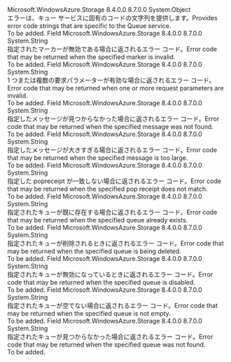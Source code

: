 <Type Name="QueueErrorCodeStrings" FullName="Microsoft.WindowsAzure.Storage.Queue.Protocol.QueueErrorCodeStrings">
  <TypeSignature Language="C#" Value="public static class QueueErrorCodeStrings" />
  <TypeSignature Language="ILAsm" Value=".class public auto ansi abstract sealed beforefieldinit QueueErrorCodeStrings extends System.Object" />
  <TypeSignature Language="DocId" Value="T:Microsoft.WindowsAzure.Storage.Queue.Protocol.QueueErrorCodeStrings" />
  <TypeSignature Language="VB.NET" Value="Public Class QueueErrorCodeStrings" />
  <TypeSignature Language="F#" Value="type QueueErrorCodeStrings = class" />
  <AssemblyInfo>
    <AssemblyName>Microsoft.WindowsAzure.Storage</AssemblyName>
    <AssemblyVersion>8.4.0.0</AssemblyVersion>
    <AssemblyVersion>8.7.0.0</AssemblyVersion>
  </AssemblyInfo>
  <Base>
    <BaseTypeName>System.Object</BaseTypeName>
  </Base>
  <Interfaces />
  <Docs>
    <summary>
            <span data-ttu-id="effa8-101">エラーは、キュー サービスに固有のコードの文字列を提供します。</span><span class="sxs-lookup"><span data-stu-id="effa8-101">Provides error code strings that are specific to the Queue service.</span></span>
            </summary>
    <remarks>To be added.</remarks>
  </Docs>
  <Members>
    <Member MemberName="InvalidMarker">
      <MemberSignature Language="C#" Value="public static readonly string InvalidMarker;" />
      <MemberSignature Language="ILAsm" Value=".field public static initonly string InvalidMarker" />
      <MemberSignature Language="DocId" Value="F:Microsoft.WindowsAzure.Storage.Queue.Protocol.QueueErrorCodeStrings.InvalidMarker" />
      <MemberSignature Language="VB.NET" Value="Public Shared ReadOnly InvalidMarker As String " />
      <MemberSignature Language="F#" Value=" staticval mutable InvalidMarker : string" Usage="Microsoft.WindowsAzure.Storage.Queue.Protocol.QueueErrorCodeStrings.InvalidMarker" />
      <MemberType>Field</MemberType>
      <AssemblyInfo>
        <AssemblyName>Microsoft.WindowsAzure.Storage</AssemblyName>
        <AssemblyVersion>8.4.0.0</AssemblyVersion>
        <AssemblyVersion>8.7.0.0</AssemblyVersion>
      </AssemblyInfo>
      <ReturnValue>
        <ReturnType>System.String</ReturnType>
      </ReturnValue>
      <Docs>
        <summary>
            <span data-ttu-id="effa8-102">指定されたマーカーが無効である場合に返されるエラー コード。</span><span class="sxs-lookup"><span data-stu-id="effa8-102">Error code that may be returned when the specified marker is invalid.</span></span>
            </summary>
        <remarks>To be added.</remarks>
      </Docs>
    </Member>
    <Member MemberName="InvalidParameter">
      <MemberSignature Language="C#" Value="public static readonly string InvalidParameter;" />
      <MemberSignature Language="ILAsm" Value=".field public static initonly string InvalidParameter" />
      <MemberSignature Language="DocId" Value="F:Microsoft.WindowsAzure.Storage.Queue.Protocol.QueueErrorCodeStrings.InvalidParameter" />
      <MemberSignature Language="VB.NET" Value="Public Shared ReadOnly InvalidParameter As String " />
      <MemberSignature Language="F#" Value=" staticval mutable InvalidParameter : string" Usage="Microsoft.WindowsAzure.Storage.Queue.Protocol.QueueErrorCodeStrings.InvalidParameter" />
      <MemberType>Field</MemberType>
      <AssemblyInfo>
        <AssemblyName>Microsoft.WindowsAzure.Storage</AssemblyName>
        <AssemblyVersion>8.4.0.0</AssemblyVersion>
        <AssemblyVersion>8.7.0.0</AssemblyVersion>
      </AssemblyInfo>
      <ReturnValue>
        <ReturnType>System.String</ReturnType>
      </ReturnValue>
      <Docs>
        <summary>
            <span data-ttu-id="effa8-103">1 つまたは複数の要求パラメーターが有効な場合に返されるエラー コード。</span><span class="sxs-lookup"><span data-stu-id="effa8-103">Error code that may be returned when one or more request parameters are invalid.</span></span>
            </summary>
        <remarks>To be added.</remarks>
      </Docs>
    </Member>
    <Member MemberName="MessageNotFound">
      <MemberSignature Language="C#" Value="public static readonly string MessageNotFound;" />
      <MemberSignature Language="ILAsm" Value=".field public static initonly string MessageNotFound" />
      <MemberSignature Language="DocId" Value="F:Microsoft.WindowsAzure.Storage.Queue.Protocol.QueueErrorCodeStrings.MessageNotFound" />
      <MemberSignature Language="VB.NET" Value="Public Shared ReadOnly MessageNotFound As String " />
      <MemberSignature Language="F#" Value=" staticval mutable MessageNotFound : string" Usage="Microsoft.WindowsAzure.Storage.Queue.Protocol.QueueErrorCodeStrings.MessageNotFound" />
      <MemberType>Field</MemberType>
      <AssemblyInfo>
        <AssemblyName>Microsoft.WindowsAzure.Storage</AssemblyName>
        <AssemblyVersion>8.4.0.0</AssemblyVersion>
        <AssemblyVersion>8.7.0.0</AssemblyVersion>
      </AssemblyInfo>
      <ReturnValue>
        <ReturnType>System.String</ReturnType>
      </ReturnValue>
      <Docs>
        <summary>
            <span data-ttu-id="effa8-104">指定したメッセージが見つからなかった場合に返されるエラー コード。</span><span class="sxs-lookup"><span data-stu-id="effa8-104">Error code that may be returned when the specified message was not found.</span></span>
            </summary>
        <remarks>To be added.</remarks>
      </Docs>
    </Member>
    <Member MemberName="MessageTooLarge">
      <MemberSignature Language="C#" Value="public static readonly string MessageTooLarge;" />
      <MemberSignature Language="ILAsm" Value=".field public static initonly string MessageTooLarge" />
      <MemberSignature Language="DocId" Value="F:Microsoft.WindowsAzure.Storage.Queue.Protocol.QueueErrorCodeStrings.MessageTooLarge" />
      <MemberSignature Language="VB.NET" Value="Public Shared ReadOnly MessageTooLarge As String " />
      <MemberSignature Language="F#" Value=" staticval mutable MessageTooLarge : string" Usage="Microsoft.WindowsAzure.Storage.Queue.Protocol.QueueErrorCodeStrings.MessageTooLarge" />
      <MemberType>Field</MemberType>
      <AssemblyInfo>
        <AssemblyName>Microsoft.WindowsAzure.Storage</AssemblyName>
        <AssemblyVersion>8.4.0.0</AssemblyVersion>
        <AssemblyVersion>8.7.0.0</AssemblyVersion>
      </AssemblyInfo>
      <ReturnValue>
        <ReturnType>System.String</ReturnType>
      </ReturnValue>
      <Docs>
        <summary>
            <span data-ttu-id="effa8-105">指定したメッセージが大きすぎる場合に返されるエラー コード。</span><span class="sxs-lookup"><span data-stu-id="effa8-105">Error code that may be returned when the specified message is too large.</span></span>
            </summary>
        <remarks>To be added.</remarks>
      </Docs>
    </Member>
    <Member MemberName="PopReceiptMismatch">
      <MemberSignature Language="C#" Value="public static readonly string PopReceiptMismatch;" />
      <MemberSignature Language="ILAsm" Value=".field public static initonly string PopReceiptMismatch" />
      <MemberSignature Language="DocId" Value="F:Microsoft.WindowsAzure.Storage.Queue.Protocol.QueueErrorCodeStrings.PopReceiptMismatch" />
      <MemberSignature Language="VB.NET" Value="Public Shared ReadOnly PopReceiptMismatch As String " />
      <MemberSignature Language="F#" Value=" staticval mutable PopReceiptMismatch : string" Usage="Microsoft.WindowsAzure.Storage.Queue.Protocol.QueueErrorCodeStrings.PopReceiptMismatch" />
      <MemberType>Field</MemberType>
      <AssemblyInfo>
        <AssemblyName>Microsoft.WindowsAzure.Storage</AssemblyName>
        <AssemblyVersion>8.4.0.0</AssemblyVersion>
        <AssemblyVersion>8.7.0.0</AssemblyVersion>
      </AssemblyInfo>
      <ReturnValue>
        <ReturnType>System.String</ReturnType>
      </ReturnValue>
      <Docs>
        <summary>
            <span data-ttu-id="effa8-106">指定した popreceipt が一致しない場合に返されるエラー コード。</span><span class="sxs-lookup"><span data-stu-id="effa8-106">Error code that may be returned when the specified pop receipt does not match.</span></span>
            </summary>
        <remarks>To be added.</remarks>
      </Docs>
    </Member>
    <Member MemberName="QueueAlreadyExists">
      <MemberSignature Language="C#" Value="public static readonly string QueueAlreadyExists;" />
      <MemberSignature Language="ILAsm" Value=".field public static initonly string QueueAlreadyExists" />
      <MemberSignature Language="DocId" Value="F:Microsoft.WindowsAzure.Storage.Queue.Protocol.QueueErrorCodeStrings.QueueAlreadyExists" />
      <MemberSignature Language="VB.NET" Value="Public Shared ReadOnly QueueAlreadyExists As String " />
      <MemberSignature Language="F#" Value=" staticval mutable QueueAlreadyExists : string" Usage="Microsoft.WindowsAzure.Storage.Queue.Protocol.QueueErrorCodeStrings.QueueAlreadyExists" />
      <MemberType>Field</MemberType>
      <AssemblyInfo>
        <AssemblyName>Microsoft.WindowsAzure.Storage</AssemblyName>
        <AssemblyVersion>8.4.0.0</AssemblyVersion>
        <AssemblyVersion>8.7.0.0</AssemblyVersion>
      </AssemblyInfo>
      <ReturnValue>
        <ReturnType>System.String</ReturnType>
      </ReturnValue>
      <Docs>
        <summary>
            <span data-ttu-id="effa8-107">指定されたキューが既に存在する場合に返されるエラー コード。</span><span class="sxs-lookup"><span data-stu-id="effa8-107">Error code that may be returned when the specified queue already exists.</span></span>
            </summary>
        <remarks>To be added.</remarks>
      </Docs>
    </Member>
    <Member MemberName="QueueBeingDeleted">
      <MemberSignature Language="C#" Value="public static readonly string QueueBeingDeleted;" />
      <MemberSignature Language="ILAsm" Value=".field public static initonly string QueueBeingDeleted" />
      <MemberSignature Language="DocId" Value="F:Microsoft.WindowsAzure.Storage.Queue.Protocol.QueueErrorCodeStrings.QueueBeingDeleted" />
      <MemberSignature Language="VB.NET" Value="Public Shared ReadOnly QueueBeingDeleted As String " />
      <MemberSignature Language="F#" Value=" staticval mutable QueueBeingDeleted : string" Usage="Microsoft.WindowsAzure.Storage.Queue.Protocol.QueueErrorCodeStrings.QueueBeingDeleted" />
      <MemberType>Field</MemberType>
      <AssemblyInfo>
        <AssemblyName>Microsoft.WindowsAzure.Storage</AssemblyName>
        <AssemblyVersion>8.4.0.0</AssemblyVersion>
        <AssemblyVersion>8.7.0.0</AssemblyVersion>
      </AssemblyInfo>
      <ReturnValue>
        <ReturnType>System.String</ReturnType>
      </ReturnValue>
      <Docs>
        <summary>
            <span data-ttu-id="effa8-108">指定されたキューが削除されるときに返されるエラー コード。</span><span class="sxs-lookup"><span data-stu-id="effa8-108">Error code that may be returned when the specified queue is being deleted.</span></span>
            </summary>
        <remarks>To be added.</remarks>
      </Docs>
    </Member>
    <Member MemberName="QueueDisabled">
      <MemberSignature Language="C#" Value="public static readonly string QueueDisabled;" />
      <MemberSignature Language="ILAsm" Value=".field public static initonly string QueueDisabled" />
      <MemberSignature Language="DocId" Value="F:Microsoft.WindowsAzure.Storage.Queue.Protocol.QueueErrorCodeStrings.QueueDisabled" />
      <MemberSignature Language="VB.NET" Value="Public Shared ReadOnly QueueDisabled As String " />
      <MemberSignature Language="F#" Value=" staticval mutable QueueDisabled : string" Usage="Microsoft.WindowsAzure.Storage.Queue.Protocol.QueueErrorCodeStrings.QueueDisabled" />
      <MemberType>Field</MemberType>
      <AssemblyInfo>
        <AssemblyName>Microsoft.WindowsAzure.Storage</AssemblyName>
        <AssemblyVersion>8.4.0.0</AssemblyVersion>
        <AssemblyVersion>8.7.0.0</AssemblyVersion>
      </AssemblyInfo>
      <ReturnValue>
        <ReturnType>System.String</ReturnType>
      </ReturnValue>
      <Docs>
        <summary>
            <span data-ttu-id="effa8-109">指定されたキューが無効になっているときに返されるエラー コード。</span><span class="sxs-lookup"><span data-stu-id="effa8-109">Error code that may be returned when the specified queue is disabled.</span></span>
            </summary>
        <remarks>To be added.</remarks>
      </Docs>
    </Member>
    <Member MemberName="QueueNotEmpty">
      <MemberSignature Language="C#" Value="public static readonly string QueueNotEmpty;" />
      <MemberSignature Language="ILAsm" Value=".field public static initonly string QueueNotEmpty" />
      <MemberSignature Language="DocId" Value="F:Microsoft.WindowsAzure.Storage.Queue.Protocol.QueueErrorCodeStrings.QueueNotEmpty" />
      <MemberSignature Language="VB.NET" Value="Public Shared ReadOnly QueueNotEmpty As String " />
      <MemberSignature Language="F#" Value=" staticval mutable QueueNotEmpty : string" Usage="Microsoft.WindowsAzure.Storage.Queue.Protocol.QueueErrorCodeStrings.QueueNotEmpty" />
      <MemberType>Field</MemberType>
      <AssemblyInfo>
        <AssemblyName>Microsoft.WindowsAzure.Storage</AssemblyName>
        <AssemblyVersion>8.4.0.0</AssemblyVersion>
        <AssemblyVersion>8.7.0.0</AssemblyVersion>
      </AssemblyInfo>
      <ReturnValue>
        <ReturnType>System.String</ReturnType>
      </ReturnValue>
      <Docs>
        <summary>
            <span data-ttu-id="effa8-110">指定されたキューが空でない場合に返されるエラー コード。</span><span class="sxs-lookup"><span data-stu-id="effa8-110">Error code that may be returned when the specified queue is not empty.</span></span>
            </summary>
        <remarks>To be added.</remarks>
      </Docs>
    </Member>
    <Member MemberName="QueueNotFound">
      <MemberSignature Language="C#" Value="public static readonly string QueueNotFound;" />
      <MemberSignature Language="ILAsm" Value=".field public static initonly string QueueNotFound" />
      <MemberSignature Language="DocId" Value="F:Microsoft.WindowsAzure.Storage.Queue.Protocol.QueueErrorCodeStrings.QueueNotFound" />
      <MemberSignature Language="VB.NET" Value="Public Shared ReadOnly QueueNotFound As String " />
      <MemberSignature Language="F#" Value=" staticval mutable QueueNotFound : string" Usage="Microsoft.WindowsAzure.Storage.Queue.Protocol.QueueErrorCodeStrings.QueueNotFound" />
      <MemberType>Field</MemberType>
      <AssemblyInfo>
        <AssemblyName>Microsoft.WindowsAzure.Storage</AssemblyName>
        <AssemblyVersion>8.4.0.0</AssemblyVersion>
        <AssemblyVersion>8.7.0.0</AssemblyVersion>
      </AssemblyInfo>
      <ReturnValue>
        <ReturnType>System.String</ReturnType>
      </ReturnValue>
      <Docs>
        <summary>
            <span data-ttu-id="effa8-111">指定されたキューが見つからなかった場合に返されるエラー コード。</span><span class="sxs-lookup"><span data-stu-id="effa8-111">Error code that may be returned when the specified queue was not found.</span></span>
            </summary>
        <remarks>To be added.</remarks>
      </Docs>
    </Member>
  </Members>
</Type>
